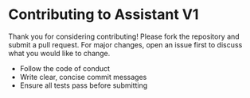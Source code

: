 # Contributing to Assistant V1

Thank you for considering contributing! Please fork the repository and submit a pull request. For major changes, open an issue first to discuss what you would like to change.

- Follow the code of conduct
- Write clear, concise commit messages
- Ensure all tests pass before submitting 